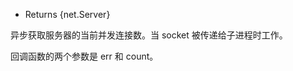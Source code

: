 <!-- YAML
added: v0.9.7
-->

* Returns {net.Server}

异步获取服务器的当前并发连接数。当 socket 被传递给子进程时工作。

回调函数的两个参数是 err 和 count。
